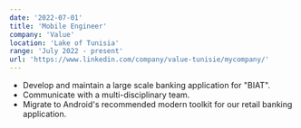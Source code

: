 ```yaml
---
date: '2022-07-01'
title: 'Mobile Engineer'
company: 'Value'
location: 'Lake of Tunisia'
range: 'July 2022 - present'
url: 'https://www.linkedin.com/company/value-tunisie/mycompany/'
---
```


- Develop and maintain a large scale banking application for "BIAT".
- Communicate with a multi-disciplinary team.
- Migrate to Android's recommended modern toolkit for our retail banking application.
